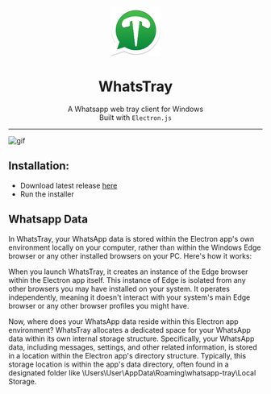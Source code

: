 <p align="center"><img src="https://github.com/humzasadiq/WhatsTray/blob/main/assets/tray-icon_bundle.png" alt="WT Logo" width="100"></p>
<h1 align="center">WhatsTray</h1>  
<p align="center">A Whatsapp web tray client for Windows <br> Built with <code>Electron.js</code>  </p>  
<hr>
 
<p><img src="https://github.com/humzasadiq/WhatsTray/blob/main/assets/lv_0_20240506003305-ezgif.com-video-to-gif-converter.gif?raw=true" alt="gif"></p>  
<h2>Installation:</h2>
<p> 
<ul>
 <li>Download latest release <a href="https://github.com/humzasadiq/WhatsTray/releases/latest" target="_blank">here</a></li> 
 <li>Run the installer</li>
</ul>
</p>
<h2>Whatsapp Data</h2>
<p>
In WhatsTray, your WhatsApp data is stored within the Electron app's own environment locally on your computer, rather than within the Windows Edge browser or any other installed browsers on your PC. Here's how it works:

When you launch WhatsTray, it creates an instance of the Edge browser within the Electron app itself. This instance of Edge is isolated from any other browsers you may have installed on your system. It operates independently, meaning it doesn't interact with your system's main Edge browser or any other browser profiles you might have.

Now, where does your WhatsApp data reside within this Electron app environment? WhatsTray allocates a dedicated space for your WhatsApp data within its own internal storage structure. Specifically, your WhatsApp data, including messages, settings, and other related information, is stored in a location within the Electron app's directory structure. Typically, this storage location is within the app's data directory, often found in a designated folder like \Users\User\AppData\Roaming\whatsapp-tray\Local Storage.</p>
